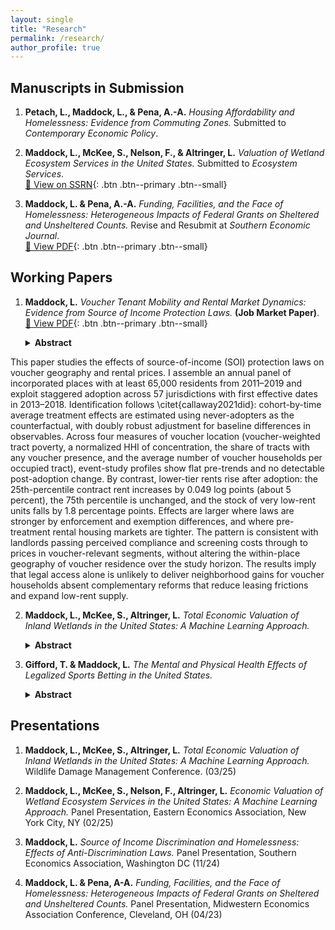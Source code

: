 ```yaml
---
layout: single
title: "Research"
permalink: /research/
author_profile: true
---
```


## Manuscripts in Submission

1. **Petach, L., Maddock, L., & Pena, A.-A.** *Housing Affordability and Homelessness: Evidence from Commuting Zones.* Submitted to *Contemporary Economic Policy*.

2. **Maddock, L., McKee, S., Nelson, F., & Altringer, L.** *Valuation of Wetland Ecosystem Services in the United States.* Submitted to *Ecosystem Services*.  
   [📄 View on SSRN](https://papers.ssrn.com/sol3/papers.cfm?abstract_id=5158025){: .btn .btn--primary .btn--small}

3. **Maddock, L. & Pena, A.-A.** *Funding, Facilities, and the Face of Homelessness: Heterogeneous Impacts of Federal Grants on Sheltered and Unsheltered Counts.* Revise and Resubmit at *Southern Economic Journal*.  
   [📄 View PDF](/assets/FundingPaperDraft_July12.pdf){: .btn .btn--primary .btn--small}

## Working Papers

1. **Maddock, L.** *Voucher Tenant Mobility and Rental Market Dynamics: Evidence from Source of Income Protection Laws.* **(Job Market Paper)**.  
   [📄 View PDF](/assets/Maddock_JMP_Draft_915.pdf){: .btn .btn--primary .btn--small}

   <details>
   <summary><strong>Abstract</strong></summary>
   <p>
This paper studies the effects of source-of-income (SOI) protection laws on voucher geography and rental prices. I assemble an annual panel of incorporated places with at least 65,000 residents from 2011–2019 and exploit staggered adoption across 57 jurisdictions with first effective dates in 2013–2018. Identification follows \citet{callaway2021did}: cohort-by-time average treatment effects are estimated using never-adopters as the counterfactual, with doubly robust adjustment for baseline differences in observables. Across four measures of voucher location (voucher-weighted tract poverty, a normalized HHI of concentration, the share of tracts with any voucher presence, and the average number of voucher households per occupied tract), event-study profiles show flat pre-trends and no detectable post-adoption change. By contrast, lower-tier rents rise after adoption: the 25th-percentile contract rent increases by 0.049 log points (about 5 percent), the 75th percentile is unchanged, and the stock of very low-rent units falls by 1.8 percentage points. Effects are larger where laws are stronger by enforcement and exemption differences, and where pre-treatment rental housing markets are tighter. The pattern is consistent with landlords passing perceived compliance and screening costs through to prices in voucher-relevant segments, without altering the within-place geography of voucher residence over the study horizon. The results imply that legal access alone is unlikely to deliver neighborhood gains for voucher households absent complementary reforms that reduce leasing frictions and expand low-rent supply.
   </p>
   </details>

2. **Maddock, L., McKee, S., Altringer, L.** *Total Economic Valuation of Inland Wetlands in the United States: A Machine Learning Approach.*

   <details>
   <summary><strong>Abstract</strong></summary>
   <p>
   Wetlands provide critical ecosystem services including flood regulation, water purification, and carbon storage, yet over one-third of global wetland area has been lost since 1970, while states lack consistent, spatially explicit valuations to inform conservation decisions. This paper develops the first national-scale framework for valuing inland wetland ecosystem services across all fifty states using machine learning-based benefit transfer. We implement a three-stage methodology: (1) stratified random sampling of National Wetlands Inventory polygons by Environmental Protection Agency Level III ecoregion, wetland type, and size class; (2) extraction of comprehensive ecological and socioeconomic covariates from wetland footprints and extended 50-km buffers, including climate trends, land-cover composition, human modification indices, soil properties, and species richness; and (3) training supervised machine learning models on the Ecosystem Service Valuation Database to predict per-hectare values while avoiding double-counting through rigorous classification of final versus intermediate services. Our framework generates the first fifty-state estimates of wetland ecosystem value at consistent resolution, demonstrating improved predictive accuracy and better capture of local heterogeneity compared to traditional transfer methods. These results provide states and federal agencies with a rigorous, transparent foundation for wetland conservation prioritization, mitigation banking, and ecosystem service accounting, while advancing the field by demonstrating how machine learning can enhance benefit transfer with scientific rigor.
   </p>
   </details>

3. **Gifford, T. & Maddock, L.** *The Mental and Physical Health Effects of Legalized Sports Betting in the United States.*

   <details>
   <summary><strong>Abstract</strong></summary>
   <p>
   Following the Supreme Court's 2018 decision striking down the Professional and Amateur Sports Protection Act, mobile sports betting has rapidly expanded across the United States, with Americans wagering $121 billion in 2023 alone and industry revenue reaching $11 billion. Despite this explosive growth and mounting evidence of gambling-related financial harms, research on broader health and social consequences remains limited. This paper examines the causal effects of mobile sports betting legalization on physical and mental health outcomes using the staggered rollout of state legislation between 2018-2022. We employ the Callaway and Sant'Anna (2021) difference-in-differences estimator to analyze data from the Behavioral Risk Factor Surveillance System and American Community Survey, capturing health indicators, substance use patterns, and health insurance coverage across treated and control states. Our methodology accounts for time-heterogeneous treatment adoption and estimates group-time average treatment effects to assess both immediate and cumulative exposure impacts. Preliminary findings suggest significant associations between mobile betting legalization and several health outcomes, including increased substance use (tobacco) and worsened mental health indicators, though effects are attenuated when examining population-wide averages that include non-gamblers. The results contribute to growing evidence of sports betting's broader social costs beyond documented financial harms, informing ongoing policy debates about gambling regulation and public health protection in an era of rapid industry expansion.
   </p>
   </details>

## Presentations

1. **Maddock, L., McKee, S., Altringer, L.** *Total Economic Valuation of Inland Wetlands in the United States: A Machine Learning Approach.* Wildlife Damage Management Conference. (03/25)

2. **Maddock, L., McKee, S., Nelson, F., Altringer, L.** *Economic Valuation of Wetland Ecosystem Services in the United States: A Machine Learning Approach.* Panel Presentation, Eastern Economics Association, New York City, NY (02/25)

3. **Maddock, L.** *Source of Income Discrimination and Homelessness: Effects of Anti-Discrimination Laws.* Panel Presentation, Southern Economics Association, Washington DC (11/24)

4. **Maddock, L. & Pena, A-A.** *Funding, Facilities, and the Face of Homelessness: Heterogeneous Impacts of Federal Grants on Sheltered and Unsheltered Counts.* Panel Presentation, Midwestern Economics Association Conference, Cleveland, OH (04/23)
